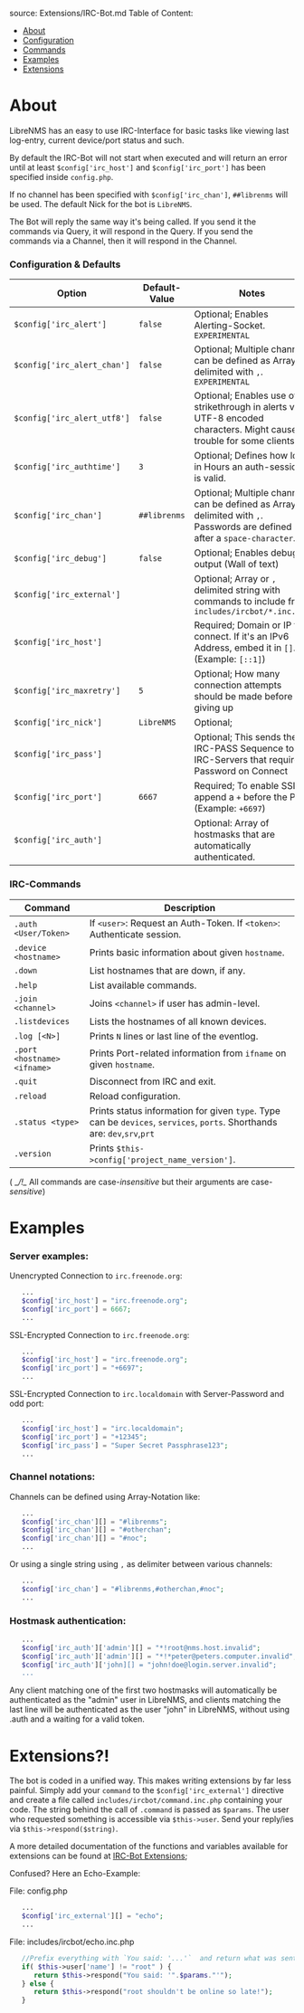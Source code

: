 source: Extensions/IRC-Bot.md
Table of Content:
-   [About](#about)
   -   [Configuration](#config)
   -   [Commands](#commands)
-   [Examples](#examples)
-   [Extensions](#extensions)


# <a name="about">About</a>

LibreNMS has an easy to use IRC-Interface for basic tasks like viewing last log-entry, current device/port status and such.

By default the IRC-Bot will not start when executed and will return an error until at least `$config['irc_host']` and `$config['irc_port']` has been specified inside `config.php`.

If no channel has been specified with `$config['irc_chan']`, `##librenms` will be used.
The default Nick for the bot is `LibreNMS`.

The Bot will reply the same way it's being called. If you send it the commands via Query, it will respond in the Query. If you send the commands via a Channel, then it will respond in the Channel.

### <a name="config">Configuration & Defaults</a>

Option | Default-Value | Notes
--- | --- | ---
`$config['irc_alert']` | `false` | Optional; Enables Alerting-Socket. `EXPERIMENTAL`
`$config['irc_alert_chan']` | `false` | Optional; Multiple channels can be defined as Array or delimited with `,`. `EXPERIMENTAL`
`$config['irc_alert_utf8']` | `false` | Optional; Enables use of strikethrough in alerts via UTF-8 encoded characters. Might cause trouble for some clients.
`$config['irc_authtime']` | `3` | Optional; Defines how long in Hours an auth-session is valid.
`$config['irc_chan']` | `##librenms` | Optional; Multiple channels can be defined as Array or delimited with `,`. Passwords are defined after a `space-character`.
`$config['irc_debug']` | `false` | Optional; Enables debug output (Wall of text)
`$config['irc_external']` |  | Optional; Array or `,` delimited string with commands to include from `includes/ircbot/*.inc.php`
`$config['irc_host']` |  | Required; Domain or IP to connect. If it's an IPv6 Address, embed it in `[]`.  (Example: `[::1]`)
`$config['irc_maxretry']` | `5` | Optional; How many connection attempts should be made before giving up
`$config['irc_nick']` | `LibreNMS` | Optional;
`$config['irc_pass']` |  | Optional; This sends the IRC-PASS Sequence to IRC-Servers that require Password on Connect
`$config['irc_port']` | `6667` | Required; To enable SSL append a `+` before the Port. (Example: `+6697`)
`$config['irc_auth']` |  | Optional: Array of hostmasks that are automatically authenticated.  

### <a name="commands">IRC-Commands</a>

Command | Description
--- | ---
`.auth <User/Token>` | If `<user>`: Request an Auth-Token. If `<token>`: Authenticate session.
`.device <hostname>` | Prints basic information about given `hostname`.
`.down` | List hostnames that are down, if any.
`.help` | List available commands.
`.join <channel>` | Joins `<channel>` if user has admin-level.
`.listdevices` | Lists the hostnames of all known devices.
`.log [<N>]` | Prints `N` lines or last line of the eventlog.
`.port <hostname> <ifname>` | Prints Port-related information from `ifname` on given `hostname`.
`.quit` | Disconnect from IRC and exit.
`.reload` | Reload configuration.
`.status <type>` | Prints status information for given `type`. Type can be `devices`, `services`, `ports`. Shorthands are: `dev`,`srv`,`prt`
`.version` | Prints `$this->config['project_name_version']`.

( __/!\__ All commands are case-_insensitive_ but their arguments are case-_sensitive_)

# <a name="examples">Examples</a>

### Server examples:

Unencrypted Connection to `irc.freenode.org`:

```php
   ...
   $config['irc_host'] = "irc.freenode.org";
   $config['irc_port'] = 6667;
   ...
```

SSL-Encrypted Connection to `irc.freenode.org`:

```php
   ...
   $config['irc_host'] = "irc.freenode.org";
   $config['irc_port'] = "+6697";
   ...
```

SSL-Encrypted Connection to `irc.localdomain` with Server-Password and odd port:

```php
   ...
   $config['irc_host'] = "irc.localdomain";
   $config['irc_port'] = "+12345";
   $config['irc_pass'] = "Super Secret Passphrase123";
   ...
```

### Channel notations:

Channels can be defined using Array-Notation like:
```php
   ...
   $config['irc_chan'][] = "#librenms";
   $config['irc_chan'][] = "#otherchan";
   $config['irc_chan'][] = "#noc";
   ...
```
Or using a single string using `,` as delimiter between various channels:
```php
   ...
   $config['irc_chan'] = "#librenms,#otherchan,#noc";
   ...
```
### Hostmask authentication:
```php
   ...
   $config['irc_auth']['admin'][] = "*!root@nms.host.invalid";
   $config['irc_auth']['admin'][] = "*!*peter@peters.computer.invalid";
   $config['irc_auth']['john][] = "john!doe@login.server.invalid";
   ...
```
Any client matching one of the first two hostmasks will automatically be authenticated as the "admin" user in LibreNMS, and clients matching the last line will be authenticated as the user "john" in LibreNMS, without using .auth and a waiting for a valid token.

# <a name="extensions">Extensions?!</a>

The bot is coded in a unified way.
This makes writing extensions by far less painful.
Simply add your `command` to the `$config['irc_external']` directive and create a file called `includes/ircbot/command.inc.php` containing your code.
The string behind the call of `.command` is passed as `$params`.
The user who requested something is accessible via `$this->user`.
Send your reply/ies via `$this->respond($string)`.

A more detailed documentation of the functions and variables available for extensions can be found at [IRC-Bot Extensions](IRC-Bot-Extensions);

Confused? Here an Echo-Example:

File: config.php
```php
   ...
   $config['irc_external'][] = "echo";
   ...
```
File: includes/ircbot/echo.inc.php
```php
   //Prefix everything with `You said: '...'`  and return what was sent.
   if( $this->user['name'] != "root" ) {
      return $this->respond("You said: '".$params."'");
   } else {
      return $this->respond("root shouldn't be online so late!");
   }
```
